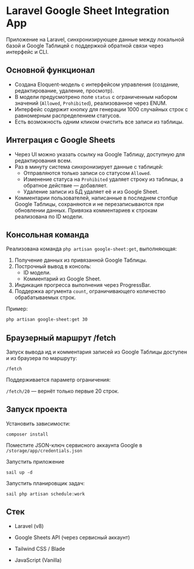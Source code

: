 # Laravel Google Sheet Integration App

Приложение на Laravel, синхронизирующее данные между локальной базой и Google Таблицей с поддержкой обратной связи через интерфейс и CLI.

## Основной функционал

- Создана Eloquent-модель с интерфейсом управления (создание, редактирование, удаление, просмотр).
- В модели предусмотрено поле `status` с ограниченным набором значений (`Allowed`, `Prohibited`), реализованное через ENUM.
- Интерфейс содержит кнопку для генерации 1000 случайных строк с равномерным распределением статусов.
- Есть возможность одним кликом очистить все записи из таблицы.

## Интеграция с Google Sheets

- Через UI можно указать ссылку на Google Таблицу, доступную для редактирования всем.
- Раз в минуту система синхронизирует данные с таблицей:
  - Отправляются только записи со статусом `Allowed`.
  - Изменение статуса на `Prohibited` удаляет строку из таблицы, а обратное действие — добавляет.
  - Удаление записи из БД удаляет её и из Google Sheet.
- Комментарии пользователей, написанные в последнем столбце Google Таблицы, сохраняются и не перезаписываются при обновлении данных. Привязка комментариев к строкам реализована по ID модели.


## Консольная команда

Реализована команда `php artisan google-sheet:get`, выполняющая:

1. Получение данных из привязанной Google Таблицы.
2. Построчный вывод в консоль:
   - ID модели.
   - Комментарий из Google Sheet.
3. Индикация прогресса выполнения через ProgressBar.
4. Поддержка аргумента `count`, ограничивающего количество обрабатываемых строк.

Пример:
```bash
php artisan google-sheet:get 30
```

## Браузерный маршрут /fetch

Запуск вывода ид и комментария записей из Google Таблицы доступен и из браузера по маршруту:

`/fetch`

Поддерживается параметр ограничения:

`/fetch/20` — вернёт только первые 20 строк.


## Запуск проекта

Установить зависимости:

```composer install```

Поместите JSON-ключ сервисного аккаунта Google в `/storage/app/credentials.json`

Запустить приложение

`sail up -d`

Запустить планировщик задач:

`sail php artisan schedule:work`


## Стек

- Laravel (v8)

- Google Sheets API (через сервисный аккаунт)

- Tailwind CSS / Blade

- JavaScript (Vanilla)
